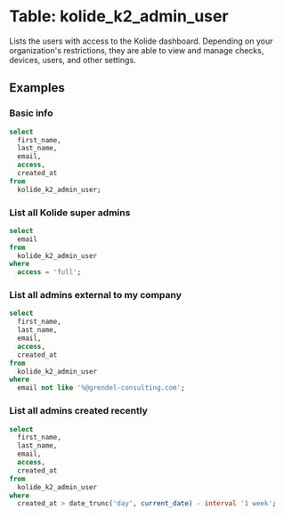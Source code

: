 # Table: kolide_k2_admin_user

Lists the users with access to the Kolide dashboard. Depending on your organization's restrictions, they are able to view and manage checks, devices, users, and other settings.

## Examples

### Basic info

```sql
select
  first_name,
  last_name,
  email,
  access,
  created_at
from
  kolide_k2_admin_user;
```

### List all Kolide super admins

```sql
select 
  email
from
  kolide_k2_admin_user
where
  access = 'full';
```

### List all admins external to my company

```sql
select
  first_name,
  last_name,
  email,
  access,
  created_at
from
  kolide_k2_admin_user
where 
  email not like '%@grendel-consulting.com';
```

### List all admins created recently

```sql
select
  first_name,
  last_name,
  email,
  access,
  created_at
from
  kolide_k2_admin_user
where 
  created_at > date_trunc('day', current_date) - interval '1 week';
```